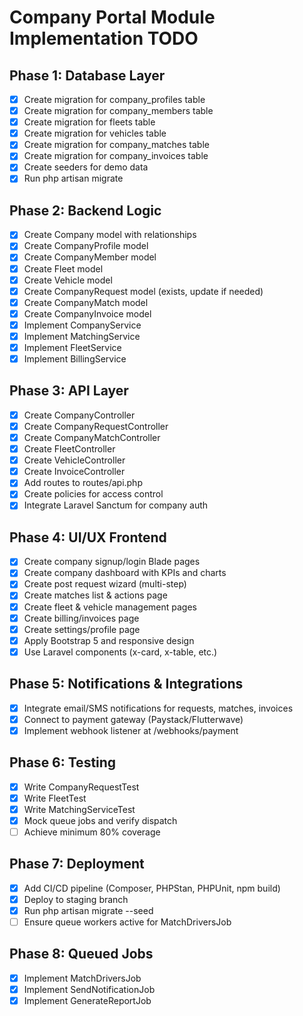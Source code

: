# Company Portal Module Implementation TODO

## Phase 1: Database Layer
- [x] Create migration for company_profiles table
- [x] Create migration for company_members table
- [x] Create migration for fleets table
- [x] Create migration for vehicles table
- [x] Create migration for company_matches table
- [x] Create migration for company_invoices table
- [x] Create seeders for demo data
- [x] Run php artisan migrate

## Phase 2: Backend Logic
- [x] Create Company model with relationships
- [x] Create CompanyProfile model
- [x] Create CompanyMember model
- [x] Create Fleet model
- [x] Create Vehicle model
- [x] Create CompanyRequest model (exists, update if needed)
- [x] Create CompanyMatch model
- [x] Create CompanyInvoice model
- [x] Implement CompanyService
- [x] Implement MatchingService
- [x] Implement FleetService
- [x] Implement BillingService

## Phase 3: API Layer
- [x] Create CompanyController
- [x] Create CompanyRequestController
- [x] Create CompanyMatchController
- [x] Create FleetController
- [x] Create VehicleController
- [x] Create InvoiceController
- [x] Add routes to routes/api.php
- [x] Create policies for access control
- [x] Integrate Laravel Sanctum for company auth

## Phase 4: UI/UX Frontend
- [x] Create company signup/login Blade pages
- [x] Create company dashboard with KPIs and charts
- [x] Create post request wizard (multi-step)
- [x] Create matches list & actions page
- [x] Create fleet & vehicle management pages
- [x] Create billing/invoices page
- [x] Create settings/profile page
- [x] Apply Bootstrap 5 and responsive design
- [x] Use Laravel components (x-card, x-table, etc.)

## Phase 5: Notifications & Integrations
- [x] Integrate email/SMS notifications for requests, matches, invoices
- [x] Connect to payment gateway (Paystack/Flutterwave)
- [x] Implement webhook listener at /webhooks/payment

## Phase 6: Testing
- [x] Write CompanyRequestTest
- [x] Write FleetTest
- [x] Write MatchingServiceTest
- [x] Mock queue jobs and verify dispatch
- [ ] Achieve minimum 80% coverage

## Phase 7: Deployment
- [x] Add CI/CD pipeline (Composer, PHPStan, PHPUnit, npm build)
- [x] Deploy to staging branch
- [x] Run php artisan migrate --seed
- [ ] Ensure queue workers active for MatchDriversJob

## Phase 8: Queued Jobs
- [x] Implement MatchDriversJob
- [x] Implement SendNotificationJob
- [x] Implement GenerateReportJob
